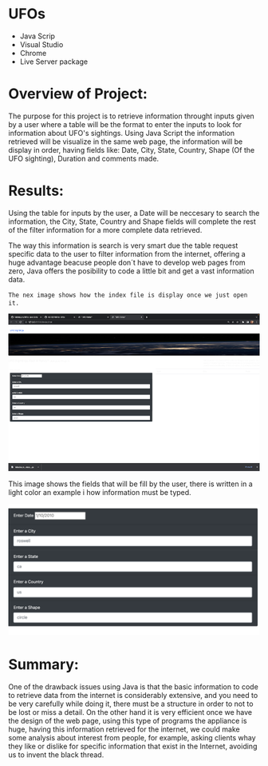 # UFOs
+ Java Scrip
+ Visual Studio
+ Chrome
+ Live Server package


# Overview of Project:

  The purpose for this project is to retrieve information throught inputs given by a user where a table will be the format to enter the inputs to look for information about UFO's sightings. Using Java Script the information retrieved will be visualize in the same web page, the information will be display in order, having fields like: Date, City, State, Country, Shape (Of the UFO sighting), Duration and comments made. 


# Results: 

  Using the table for inputs by the user, a Date will be neccesary to search the information, the City, State, Country and Shape fields will complete the rest of the filter information for a more complete data retrieved.
  
  The way this information is search is very smart due the table request specific data to the user to filter information from the internet, offering a huge advantage beacuse people don´t have to develop web pages from zero, Java offers the posibility to code a little bit and get a vast information data.
  
    The nex image shows how the index file is display once we just open it.
![web_page](/Resources/web_page.png)

This image shows the fields that will be fill by the user, there is written in a light color an example i how information must be typed.

![TableInputs](/Resources/table.png)

# Summary: 

  One of the drawback issues using Java is that the basic information to code to retrieve data from the internet is considerably extensive, and you need to be very carefully while doing it, there must be a structure in order to not to be lost or miss a detail. On the other hand it is very efficient once we have the design of the web page, using this type of programs the appliance is huge, having this information retrieved for the internet, we could make some analysis about interest from people, for example, asking clients whay they like or dislike for specific information that exist in the Internet, avoiding us to invent the black thread.
